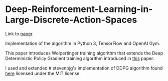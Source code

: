 # Deep-Reinforcement-Learning-in-Large-Discrete-Action-Spaces
Link to [paper](https://arxiv.org/abs/1512.07679)

Implementation of the algorithm in Python 3, TensorFlow and OpenAI Gym.



This paper introduces Wolpertinger training algorithm that extends the Deep Deterministic Policy Gradient training algorithm introduced in [this](https://arxiv.org/abs/1509.02971) paper. 

I used and extended # stevenpjg's implementation of DDPG algorithm found [here](https://github.com/stevenpjg/ddpg-aigym) licensed under the MIT license. 

